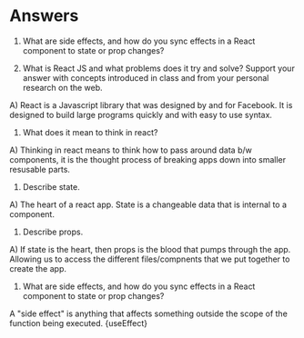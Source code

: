 # Answers






1. What are side effects, and how do you sync effects in a React component to state or prop changes?



1. What is React JS and what problems does it try and solve? Support your answer with concepts introduced in class and from your personal research on the web.

A) React is a Javascript library that was designed by and for Facebook.  It is designed to build large programs quickly and with easy to use syntax. 

1. What does it mean to think in react?

A) Thinking in react means to think how to pass around data b/w components, it is the thought process of breaking apps down into smaller resusable parts.

1. Describe state.

A) The heart of a react app. State is a changeable data that is internal to a component. 

1. Describe props.

A) If state is the heart, then props is the blood that pumps through the app. Allowing us to access the different files/compnents that we put together to create the app.


1. What are side effects, and how do you sync effects in a React component to state or prop changes?

A "side effect" is anything that affects something outside the scope of the function being executed. 
{useEffect}
